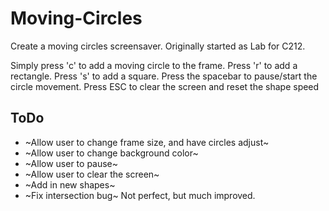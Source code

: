 # Moving-Circles
Create a moving circles screensaver.  Originally started as Lab for C212.

Simply press 'c' to add a moving circle to the frame.
Press 'r' to add a rectangle.
Press 's' to add a square.
Press the spacebar to pause/start the circle movement.
Press ESC to clear the screen and reset the shape speed

## ToDo
- ~Allow user to change frame size, and have circles adjust~
- ~Allow user to change background color~
- ~Allow user to pause~
- ~Allow user to clear the screen~
- ~Add in new shapes~
- ~Fix intersection bug~ Not perfect, but much improved.
